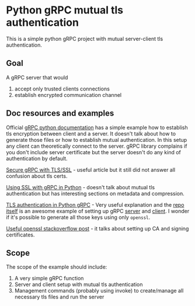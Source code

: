 # Python gRPC mutual tls authentication
This is a simple python gRPC project with mutual server-client tls authentication.

## Goal
A gRPC server that would 
1) accept only trusted clients connections
2) establish encrypted communication channel

## Doc resources and examples
Official [gRPC python documentation](https://grpc.io/docs/guides/auth.html#python) has a simple example
how to establish tls encryption between client and a server. It doesn't talk about how to generate those files or
how to establish mutual authentication. In this setup any client can theoretically connect to the server. gRPC
library complains if you don't include server certificate but the server doesn't do any kind of authentication by
default.

[Secure gRPC with TLS/SSL](https://bbengfort.github.io/programmer/2017/03/03/secure-grpc.html) - useful article but it
still did not answer all confusion about tls certs.

[Using SSL with gRPC in Python](https://www.sandtable.com/using-ssl-with-grpc-in-python/comment-page-1/) -
doesn't talk about mutual tls authentication but has interesting sections on metadata and compression.

[TLS authentication in Python gRPC](https://github.com/joekottke/python-grpc-ssl/blob/master/resources/TLS-SSL%20authentication%20in%20Python%20gRPC.md) -
Very useful explanation and the [repo itself](https://github.com/joekottke/python-grpc-ssl) is an awesome example
of setting up gRPC [server](https://github.com/joekottke/python-grpc-ssl/blob/master/src/server.py) and [client](https://github.com/joekottke/python-grpc-ssl/blob/master/src/client.py).
I wonder if it's possible to generate all those keys using only `openssl`.

[Useful openssl stackoverflow post](https://stackoverflow.com/questions/21297139/how-do-you-sign-a-certificate-signing-request-with-your-certification-authority) -
it talks about setting up CA and signing certificates.

## Scope
The scope of the example should include: 
1) A very simple gRPC function
2) Server and client setup with mutual tls authentication
3) Management commands (probably using invoke) to create/manage all necessary tls files and run the server
